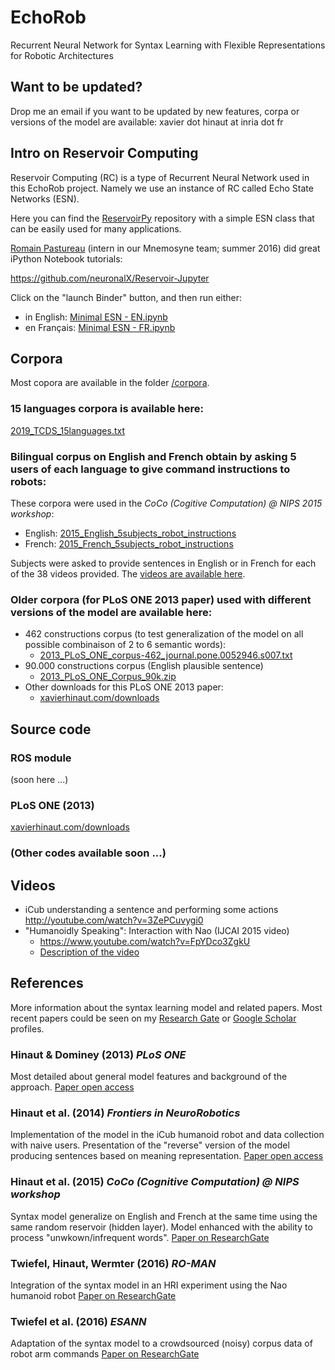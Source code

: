 # EchoRob
Recurrent Neural Network for Syntax Learning with Flexible Representations for Robotic Architectures

## Want to be updated?
Drop me an email if you want to be updated by new features, corpa or versions of the model are available:
xavier dot hinaut at inria dot fr

## Intro on Reservoir Computing
Reservoir Computing (RC) is a type of Recurrent Neural Network used in this EchoRob project. Namely we use an instance of RC called Echo State Networks (ESN).

Here you can find the [ReservoirPy](https://github.com/neuronalX/reservoirpy) repository with a simple ESN class that can be easily used for many applications.

[Romain Pastureau](https://github.com/RomainPastureau) (intern in our Mnemosyne team; summer 2016) did great iPython Notebook tutorials:

https://github.com/neuronalX/Reservoir-Jupyter

Click on the "launch Binder" button, and then run either:
- in English: [Minimal ESN - EN.ipynb](https://github.com/RomainPastureau/Reservoir-Jupyter/blob/master/Minimal%20ESN%20-%20EN.ipynb)
- en Français: [Minimal ESN - FR.ipynb](https://github.com/RomainPastureau/Reservoir-Jupyter/blob/master/Minimal%20ESN%20-%20FR.ipynb)

## Corpora
Most copora are available in the folder [/corpora](/corpora).

### 15 languages corpora is available here:
[2019_TCDS_15languages.txt](/corpora/2019_TCDS_15languages.txt)

### Bilingual corpus on English and French obtain by asking 5 users of each language to give command instructions to robots:
These corpora were used in the _CoCo (Cogitive Computation) @ NIPS 2015 workshop_:
- English: [2015_English_5subjects_robot_instructions](/corpora/2015_English_5subjects_robot_instructions.csv)
- French: [2015_French_5subjects_robot_instructions](/corpora/2015_French_5subjects_robot_instructions.csv)

Subjects were asked to provide sentences in English or in French for each of the 38 videos provided. The [videos are available here](/corpora/Hinaut2014_videos/.).

### Older corpora (for PLoS ONE 2013 paper) used with different versions of the model are available here:
- 462 constructions corpus (to test generalization of the model on all possible combinaison of 2 to 6 semantic words):
  - [2013_PLoS_ONE_corpus-462_journal.pone.0052946.s007.txt](/corpora/2013_PLoS_ONE_corpus-462_journal.pone.0052946.s007.txt)
- 90.000 constructions corpus (English plausible sentence)
  - [2013_PLoS_ONE_Corpus_90k.zip](/corpora/2013_PLoS_ONE_Corpus_90k.zip)
- Other downloads for this PLoS ONE 2013 paper:
  - [xavierhinaut.com/downloads](https://sites.google.com/site/xavierhinaut/downloads)

## Source code
### ROS module
(soon here ...)

### PLoS ONE (2013)
[xavierhinaut.com/downloads](https://sites.google.com/site/xavierhinaut/downloads)

### (Other codes available soon ...)

## Videos
- iCub understanding a sentence and performing some actions
http://youtube.com/watch?v=3ZePCuvygi0
- "Humanoidly Speaking": Interaction with Nao (IJCAI 2015 video)
  - https://www.youtube.com/watch?v=FpYDco3ZgkU
  - [Description of the video](https://www.researchgate.net/publication/281590370_Humanoidly_Speaking_-_How_the_Nao_humanoid_robot_can_learn_the_name_of_objects_and_interact_with_them_through_common_speech?ev=prf_ov_fet_res&_iepl%5BviewId%5D=V5HeUWGFjNnWE8Q8ovSIKJ1UEcBXo9F0QThK&_iepl%5Bcontexts%5D%5B0%5D=prfhpi&_iepl%5Bdata%5D%5BstandardItemCount%5D=4&_iepl%5Bdata%5D%5BuserSelectedItemCount%5D=5&_iepl%5Bdata%5D%5BtopHighlightCount%5D=2&_iepl%5Bdata%5D%5BtopHighlightIndex%5D=1&_iepl%5Bdata%5D%5BfeaturedItem1of2%5D=1&_iepl%5BtargetEntityId%5D=PB%3A281590370&_iepl%5BinteractionType%5D=publicationTitle)

## References
More information about the syntax learning model and related papers.
Most recent papers could be seen on my [Research Gate](https://www.researchgate.net/profile/Xavier_Hinaut) or [Google Scholar](https://scholar.google.com/citations?user=pNW4eZAAAAAJ) profiles.

### Hinaut & Dominey (2013) _PLoS ONE_
Most detailed about general model features and background of the approach.
[Paper open access](http://journals.plos.org/plosone/article?id=10.1371/journal.pone.0052946)

### Hinaut et al. (2014) _Frontiers in NeuroRobotics_
Implementation of the model in the iCub humanoid robot and data collection with naive users. Presentation of the "reverse" version of the model producing sentences based on meaning representation.
[Paper open access](http://journal.frontiersin.org/article/10.3389/fnbot.2014.00016/full)

### Hinaut et al. (2015) _CoCo (Cognitive Computation) @ NIPS workshop_
Syntax model generalize on English and French at the same time using the same random reservoir (hidden layer).
Model enhanced with the ability to process "unwkown/infrequent words".
[Paper on ResearchGate](https://www.researchgate.net/publication/284691419_A_Recurrent_Neural_Network_for_Multiple_Language_Acquisition_Starting_with_English_and_French)

### Twiefel, Hinaut, Wermter (2016) _RO-MAN_
Integration of the syntax model in an HRI experiment using the Nao humanoid robot
[Paper on ResearchGate](https://www.researchgate.net/publication/303976819_Using_Natural_Language_Feedback_in_a_Neuro-inspired_Integrated_Multimodal_Robotic_Architecture)

### Twiefel et al. (2016) _ESANN_
Adaptation of the syntax model to a crowdsourced (noisy) corpus data of robot arm commands
[Paper on ResearchGate](https://www.researchgate.net/publication/303978525_Semantic_Role_Labelling_for_Robot_Instructions_using_Echo_State_Networks)
